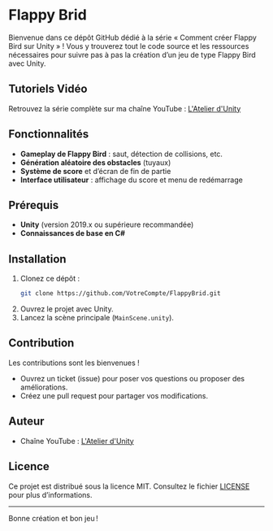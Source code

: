 # Flappy Brid

Bienvenue dans ce dépôt GitHub dédié à la série « Comment créer Flappy Bird sur Unity » ! Vous y trouverez tout le code source et les ressources nécessaires pour suivre pas à pas la création d’un jeu de type Flappy Bird avec Unity.

## Tutoriels Vidéo

Retrouvez la série complète sur ma chaîne YouTube : [L'Atelier d'Unity](https://www.youtube.com/@l_atelier_d_unity)

## Fonctionnalités

- **Gameplay de Flappy Bird** : saut, détection de collisions, etc.  
- **Génération aléatoire des obstacles** (tuyaux)  
- **Système de score** et d’écran de fin de partie  
- **Interface utilisateur** : affichage du score et menu de redémarrage  

## Prérequis

- **Unity** (version 2019.x ou supérieure recommandée)  
- **Connaissances de base en C#**  

## Installation

1. Clonez ce dépôt :  
   ```bash
   git clone https://github.com/VotreCompte/FlappyBrid.git
   ```
2. Ouvrez le projet avec Unity.  
3. Lancez la scène principale (`MainScene.unity`).

## Contribution

Les contributions sont les bienvenues !  
- Ouvrez un ticket (issue) pour poser vos questions ou proposer des améliorations.  
- Créez une pull request pour partager vos modifications.

## Auteur

- Chaîne YouTube : [L'Atelier d'Unity](https://www.youtube.com/@l_atelier_d_unity)

## Licence

Ce projet est distribué sous la licence MIT. Consultez le fichier [LICENSE](LICENSE) pour plus d’informations.

---

Bonne création et bon jeu !  
